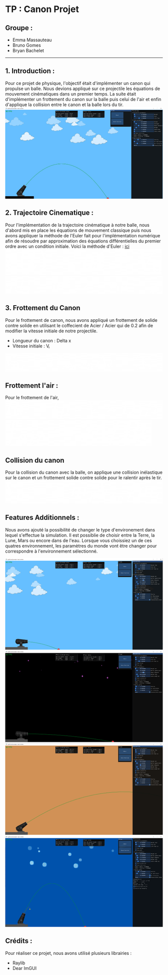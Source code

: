 <link  href="style.css" rel="stylesheet"></link>
<body>

<h1> TP : Canon Projet </h1>

<h2> Groupe : </h2>  

<div class= name>
    <ul>
        <li>Emma Massauteau
        <li>Bruno Gomes
        <li>Bryan Bachelet
    </ul>
</div>

<hr>
<h2> 1. Introduction : </h2>
<div class = intro>
    <div class = description>
Pour ce projet de physique, l'objectif était d'implémenter un canon qui propulse un balle. Nous devions appliqué sur ce projectile les équations de mouvement cinématiques dans un premier temps. La suite était d'implémenter un frottement du canon sur la balle puis celui de l'air et enfin d'applique la collision entre le canon et la balle lors du tir.
 </div>
    <div class = imageProject>
<img src = "Images/Project1.png">
    </div>
</div>

<div class = Chapter>
    <h2> 2. Trajectoire Cinematique :</h2>
    <div class = cinematique>
        <div class = description>
            Pour l'implémentation de la trajectoire cinématique à notre balle, nous d'abord mis en place les équations de mouvement classique puis nous avons appliquer la méthode de l'Euler fait pour l'implémentation numérique afin de résoudre par approximation des équations différentielles du premier ordre avec un condition initiale. Voici la méthode d'Euler : <a href = "https://fr.wikipedia.org/wiki/M%C3%A9thode_d%27Euler"> ici </a>
        </div>
        <div class = imageProject>
            <div class = img1> 
                <img src = "Images/Formule3.png" alt ="Formule">
            </div>
            <img src = "Images/Formule4.png" alt ="Formule">
        </div>
    </div>
</div>


<div class = Chapter>
    <h2> 3. Frottement du Canon</h2>
    <div class = intro>
        <div class = description>
        Pour le frottement de canon, nous avons appliqué un frottement de solide contre solide en utilisant le coffecient de Acier / Acier qui de 0.2 afin de modifier la vitesse initiale de notre projectile.
        <ul>
        <li> Longueur du canon : Delta x
        <li> Vitesse initiale : V&#7522;
        </ul>
        </div>
        <div class = imageProject>
            <img src = "Images/Formule5.png" alt ="Formule">
        </div>
    </div>
</div>

<div class = Chapter>
    <h2> Frottement l'air : </h2>
    <div class = intro>
        Pour le frottement de l'air,
    </div>
    <div class = imageProject>
    <img src = "Images/Formule1.png" alt ="Formule">
    <img src = "Images/Formule2.png" alt ="Formule">
    </div>
</div>


<div class = Chapter>
<h2> Collision du canon </h2>  
 <div class = intro>
        <div class = description>
            Pour la collision du canon avec la balle, on applique une collision inélastique sur le canon et un frottement solide contre solide pour le ralentir après le tir. 
        </div>
    <div class = imageProject>
        <img src = "Images/Formule7.png" alt ="Formule">
    </div>
</div>

<div class = Chapter>
<h2> Features Additionnels : </h2>

Nous avons ajouté la possibilité de changer le type d'environement dans lequel s'effectue la simulation. Il est possiblie de choisir entre la Terre, la Lune, Mars ou encore dans de l'eau. Lorsque vous choissiez un de ces quatres environnement, les paramètres du monde vont être changer pour correspondre à l'environnement sélectionné.

<div class = imageEnv>
        <img src = "Images/Project2.png" alt ="Formule">
        <img src = "Images/Project3.png" alt ="Formule">
        <img src = "Images/Project4.png" alt ="Formule">
        <img src = "Images/Project5.png" alt ="Formule">
    </div>
</div>
<div class = Chapter>
<h2> Crédits : </h2>
Pour réaliser ce projet, nous avons utilisé plusieurs librairies : 
<ul>
    <li> Raylib 
    <li> Dear ImGUI
</ul>
</div>
</body>


